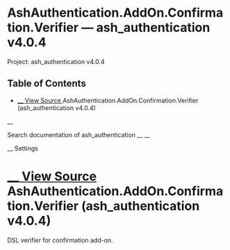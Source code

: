 # AshAuthentication.AddOn.Confirmation.Verifier — ash_authentication v4.0.4

Project: ash_authentication v4.0.4

## Table of Contents

- [ __ View Source ](external_link) AshAuthentication.AddOn.Confirmation.Verifier (ash_authentication v4.0.4)

__

Search documentation of ash_authentication __ __

__ Settings

#  [ __ View Source ](external_link) AshAuthentication.AddOn.Confirmation.Verifier (ash_authentication v4.0.4)

DSL verifier for confirmation add-on.
